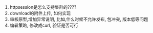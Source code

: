 1. httpsession是怎么支持集群的????
2. download的附件上传, 如何实现
3. 审核原型,增加异常说明, 比如,什么时候不允许发布, 包冲突, 版本低等问题
4. 编辑策略, 修改成curl, 验证是否可行
